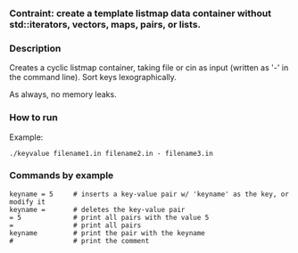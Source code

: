 ### Contraint: create a template listmap data container without std::iterators, vectors, maps, pairs, or lists.
### Description
Creates a cyclic listmap container, taking file or cin as input (written as '-' in the command line). Sort keys lexographically.

As always, no memory leaks.
### How to run
Example:
```
./keyvalue filename1.in filename2.in - filename3.in
```


### Commands by example
```
keyname = 5     # inserts a key-value pair w/ 'keyname' as the key, or modify it
keyname =       # deletes the key-value pair
= 5             # print all pairs with the value 5
=               # print all pairs
keyname         # print the pair with the keyname
#               # print the comment
```
